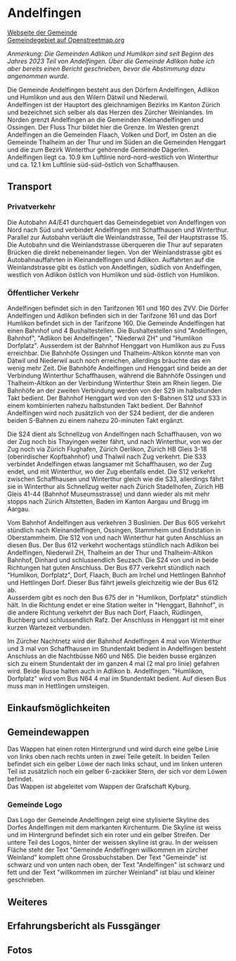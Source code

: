 # Andelfingen

[Webseite der Gemeinde](https://www.andelfingen.ch)  
[Gemeindegebiet auf Openstreetmap.org](https://www.openstreetmap.org/relation/1682083)

*Anmerkung: Die Gemeinden Adlikon und Humlikon sind seit Beginn des Jahres 2023 Teil von Andelfingen. Über die Gemeinde Adlikon habe ich aber bereits einen Bericht geschrieben, bevor die Abstimmung dazu angenommen wurde.*

Die Gemeinde Andelfingen besteht aus den Dörfern Andelfingen, Adlikon und Humlikon und aus den Wilern Dätwil und Niederwil.  
Andelfingen ist der Hauptort des gleichnamigen Bezirks im Kanton Zürich und bezeichnet sich selber als das Herzen des Zürcher Weinlandes. Im Norden grenzt Andelfingen an die Gemeinden Kleinandelfingen und Ossingen. Der Fluss Thur bildet hier die Grenze. Im Westen grenzt Andelfingen an die Gemeinden Flaach, Volken und Dorf, im Osten an die Gemeinde Thalheim an der Thur und im Süden an die Gemeinden Henggart und die zum Bezirk Winterthur gehörende Gemeinde Dägerlen.  
Andelfingen liegt ca. 10.9 km Luftlinie nord-nord-westlich von Winterthur und ca. 12.1 km Luftlinie süd-süd-östlich von Schaffhausen.

## Transport

### Privatverkehr

Die Autobahn A4/E41 durchquert das Gemeindegebiet von Andelfingen von Nord nach Süd und verbindet Andelfingen mit Schaffhausen und Winterthur. Parallel zur Autobahn verläuft die Weinlandstrasse, Teil der Hauptstrasse 15. Die Autobahn und die Weinlandstrasse überqueren die Thur auf separaten Brücken die direkt nebeneinander liegen. Von der Weinlandstrasse gibt es Autobahnauffahrten in Kleinandelfingen und Adlikon. Auffahrten auf die Weinlandstrasse gibt es östlich von Andelfingen, südlich von Andelfingen, westlich von Adlikon östlich von Humlikon und süd-östlich von Humlikon.

### Öffentlicher Verkehr

Andelfingen befindet sich in den Tarifzonen 161 und 160 des ZVV. Die Dörfer Andelfingen und Adlikon befinden sich in der Tarifzone 161 und das Dorf Humlikon befindet sich in der Tarifzone 160. Die Gemeinde Andelfingen hat einen Bahnhof und 4 Bushaltestellen. Die Bushaltestellen sind "Andelfingen, Bahnhof", "Adlikon bei Andelfingen", "Niederwil ZH" und "Humlikon Dorfplatz". Ausserdem ist der Bahnhof Henggart von Humlikon aus zu Fuss erreichbar. Die Bahnhöfe Ossingen und Thalheim-Altikon könnte man von Dätwil und Niederwil auch noch erreichen, allerdings bräuchte das ein wenig mehr Zeit. Die Bahnhöfe Andelfingen und Henggart sind beide an der Verbindung Winterthur Schaffhausen, während die Bahnhöfe Ossingen und Thalheim-Altikon an der Verbindung Winterthur Stein am Rhein liegen. Die Bahnhöfe an der zweiten Verbindung werden von der S29 im halbstunden Takt bedient. Der Bahnhof Henggart wird von den S-Bahnen S12 und S33 in einem kombinierten nahezu halbstunden Takt bedient. Der Bahnhof Andelfingen wird noch zusätzlich von der S24 bedient, der die anderen beiden S-Bahnen zu einem nahezu 20-minuten Takt ergänzt.

Die S24 dient als Schnellzug von Andelfingen nach Schaffhausen, von wo der Zug noch bis Thayingen weiter fährt, und nach Winterthur, von wo der Zug noch via Zürich Flughafen, Zürich Oerlikon, Zürich HB Gleis 3-18 (oberirdischer Kopfbahnhof) und Thalwil nach Zug verkehrt. Die S33 verbindet Andelfingen etwas langsamer mit Schaffhausen, wo der Zug endet, und mit Winterthur, wo der Zug ebenfalls endet. Die S12 verkehrt zwischen Schaffhausen und Winterthur gleich wie die S33, allerdings fährt sie in Winterthur als Schnellzug weiter nach Zürich Stadelhofen, Zürich HB Gleis 41-44 (Bahnhof Museumsstrasse) und dann wieder als mit mehr stopps nach Zürich Altstetten, Baden im Kanton Aargau und Brugg im Aargau.

Vom Bahnhof Andelfingen aus verkehren 3 Buslinien. Der Bus 605 verkehrt stündlich nach Kleinandelfingen, Ossingen, Stammheim und Endstation in Oberstammheim. Die S12 von und nach Winterthur hat guten Anschluss an diesen Bus. Der Bus 612 verkehrt wochentags stündlich nach Adlikon bei Andelfingen, Niederwil ZH, Thalheim an der Thur und Thalheim-Altikon Bahnhof, Dinhard und schlussendlich Seuzach. Die S24 von und in beide Richtungen hat guten Anschluss. Der Bus 677 verkehrt stündlich nach "Humlikon, Dorfplatz", Dorf, Flaach, Buch am Irchel und Hettlingen Bahnhof und Hettlingen Dorf. Dieser Bus fährt jeweils gleichzeitig wie der Bus 612 ab.  
Ausserdem gibt es noch den Bus 675 der in "Humlikon, Dorfplatz" stündlich hält. In die Richtung endet er eine Station weiter in "Henggart, Bahnhof", in die andere Richtung verkehrt der Bus nach Dorf, Flaach, Rüdlingen, Buchberg und schlussendlich Rafz. Der Anschluss in Henggart ist mit einer kurzen Wartezeit verbunden.

Im Zürcher Nachtnetz wird der Bahnhof Andelfingen 4 mal von Winterthur und 3 mal von Schaffhausen im Stundentakt bedient in Andelfingen besteht Anschluss an die Nachtbüsse N60 und N65. Die beiden busse ergänzen sich zu einem Stundentakt der im ganzen 4 mal (2 mal pro linie) gefahren wird. Beide Busse halten auch in Adlikon b. Andelfingen. "Humlikon, Dorfplatz" wird vom Bus N64 4 mal im Stundentakt bedient. Auf diesen Bus muss man in Hettlingen umsteigen.

## Einkaufsmöglichkeiten

## Gemeindewappen

Das Wappen hat einen roten Hintergrund und wird durch eine gelbe Linie von links oben nach rechts unten in zwei Teile geteilt. In beiden Teilen befindet sich ein gelber Löwe der nach links schaut, und im linken unteren Teil ist zusätzlich noch ein gelber 6-zackiker Stern, der sich vor dem Löwen befindet.  
Das Wappen ist abgeleitet vom Wappen der Grafschaft Kyburg.

### Gemeinde Logo

Das Logo der Gemeinde Andelfingen zeigt eine stylisierte Skyline des Dorfes Andelfingen mit dem markanten Kirchenturm. Die Skyline ist weiss und im Hintergrund befindet sich ein roter und ein gelber Streifen. Der untere Teil des Logos, hinter der weissen skyline ist grau. In der weissen Fläche steht der Text "Gemeinde Andelfingen willkommen im zürcher Weinland" komplett ohne Grossbuchstaben. Der Text "Gemeinde" ist schwarz und von unten nach oben, der Text "Andelfingen" ist schwarz und fett und der Text "willkommen im zürcher Weinland" ist blau und kleiner geschrieben.

## Weiteres

## Erfahrungsbericht als Fussgänger

## Fotos
